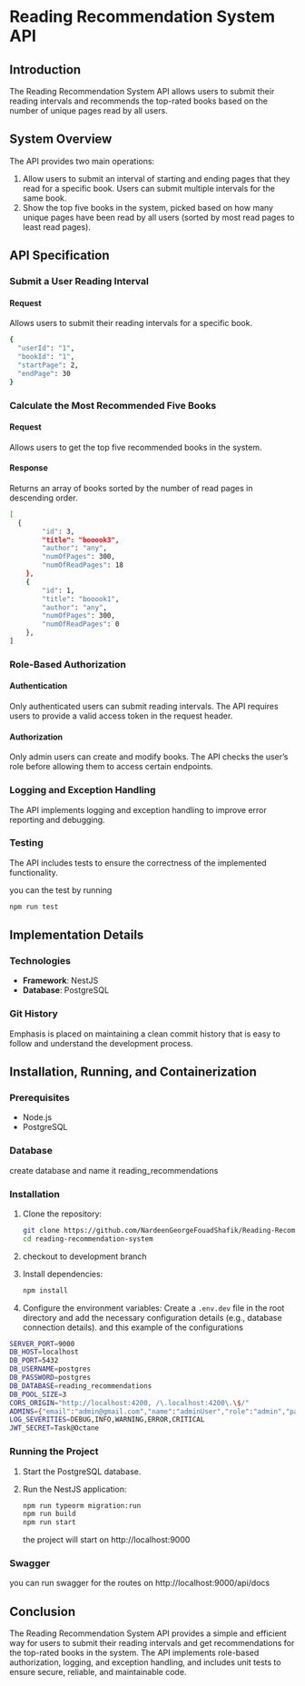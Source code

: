 # Reading Recommendation System API

## Introduction

The Reading Recommendation System API allows users to submit their reading intervals and recommends the top-rated books based on the number of unique pages read by all users.

## System Overview

The API provides two main operations:

1. Allow users to submit an interval of starting and ending pages that they read for a specific book. Users can submit multiple intervals for the same book.
2. Show the top five books in the system, picked based on how many unique pages have been read by all users (sorted by most read pages to least read pages).

## API Specification

### Submit a User Reading Interval

#### Request

Allows users to submit their reading intervals for a specific book.

```sh
{
  "userId": "1",
  "bookId": "1",
  "startPage": 2,
  "endPage": 30
}
```

### Calculate the Most Recommended Five Books

#### Request

Allows users to get the top five recommended books in the system.

#### Response

Returns an array of books sorted by the number of read pages in descending order.

```sh
[
  {
        "id": 3,
        "title": "booook3",
        "author": "any",
        "numOfPages": 300,
        "numOfReadPages": 18
    },
    {
        "id": 1,
        "title": "booook1",
        "author": "any",
        "numOfPages": 300,
        "numOfReadPages": 0
    },
]
```

### Role-Based Authorization

#### Authentication

Only authenticated users can submit reading intervals. The API requires users to provide a valid access token in the request header.

#### Authorization

Only admin users can create and modify books. The API checks the user’s role before allowing them to access certain endpoints.

### Logging and Exception Handling

The API implements logging and exception handling to improve error reporting and debugging.

### Testing

The API includes tests to ensure the correctness of the implemented functionality.

you can the test by running

```sh
npm run test
```

## Implementation Details

### Technologies

- **Framework**: NestJS
- **Database**: PostgreSQL

### Git History

Emphasis is placed on maintaining a clean commit history that is easy to follow and understand the development process.

## Installation, Running, and Containerization

### Prerequisites

- Node.js
- PostgreSQL

### Database

create database and name it reading_recommendations

### Installation

1. Clone the repository:

   ```sh
   git clone https://github.com/NardeenGeorgeFouadShafik/Reading-Recommendation-System-API-.git
   cd reading-recommendation-system
   ```
2. checkout to development branch

3. Install dependencies:

   ```sh
   npm install
   ```

4. Configure the environment variables:
   Create a `.env.dev` file in the root directory and add the necessary configuration details (e.g., database connection details).
   and this example of the configurations

```sh
SERVER_PORT=9000
DB_HOST=localhost
DB_PORT=5432
DB_USERNAME=postgres
DB_PASSWORD=postgres
DB_DATABASE=reading_recommendations
DB_POOL_SIZE=3
CORS_ORIGIN="http://localhost:4200, /\.localhost:4200\.\$/"
ADMINS={"email":"admin@gmail.com","name":"adminUser","role":"admin","password":"admin"}
LOG_SEVERITIES=DEBUG,INFO,WARNING,ERROR,CRITICAL
JWT_SECRET=Task@Octane
```

### Running the Project

1. Start the PostgreSQL database.
2. Run the NestJS application:

   ```sh
   npm run typeorm migration:run
   npm run build
   npm run start
   ```

   the project will start on http://localhost:9000

### Swagger

you can run swagger for the routes on
http://localhost:9000/api/docs

## Conclusion

The Reading Recommendation System API provides a simple and efficient way for users to submit their reading intervals and get recommendations for the top-rated books in the system. The API implements role-based authorization, logging, and exception handling, and includes unit tests to ensure secure, reliable, and maintainable code.
